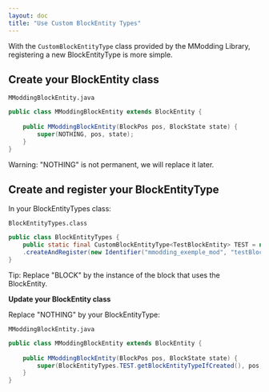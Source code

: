 ```yaml
---
layout: doc
title: "Use Custom BlockEntity Types"
---
```


With the `CustomBlockEntityType` class provided by the MModding Library, registering a new BlockEntityType is more simple.

## **Create your BlockEntity class**

`MModdingBlockEntity.java`
```java
public class MModdingBlockEntity extends BlockEntity {
    
    public MModdingBlockEntity(BlockPos pos, BlockState state) {
        super(NOTHING, pos, state);
    }
}
```

<div class="notification is-warning">Warning: "NOTHING" is not permanent, we will replace it later.</div>

## **Create and register your BlockEntityType**

In your BlockEntityTypes class:

`BlockEntityTypes.class`
```java
public class BlockEntityTypes {
    public static final CustomBlockEntityType<TestBlockEntity> TEST = new CustomBlockEntityType<>(MModdingBlockEntity::new, BLOCK)
	.createAndRegister(new Identifier("mmodding_exemple_mod", "testBlockEntityType"));
}
```

<div class="notification is-success">Tip: Replace "BLOCK" by the instance of the block that uses the BlockEntity.</div>

**Update your BlockEntity class**

Replace "NOTHING" by your BlockEntityType:

`MModdingBlockEntity.java`
```java
public class MModdingBlockEntity extends BlockEntity {
    
    public MModdingBlockEntity(BlockPos pos, BlockState state) {
        super(BlockEntityTypes.TEST.getBlockEntityTypeIfCreated(), pos, state);
    }
}
```
